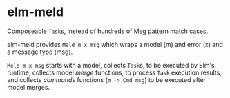 # elm-meld
Composeable `Task`s, instead of hundreds of Msg pattern match cases.

elm-meld provides `Meld m x msg` which wraps a model (m) and error (x) and a
message type (msg).

`Meld m x msg` starts with a model, collects `Task`s, to be executed by Elm's
runtime, collects model _merge_ functions, to process `Task` execution results,
and collects _commands_ functions (`m -> Cmd msg`) to be executed after
model merges.
